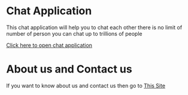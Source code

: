 # Chat Application
This chat application will help you to chat each other there is no limit of number of person you can chat up to trillions of people

[Click here to open chat application](https://muhammedraiyaan2.github.io/chat-application)
# About us and Contact us
If you want to know about us and contact us then go to [This Site](https://muhammedraiyaan2.github.io/Profile)